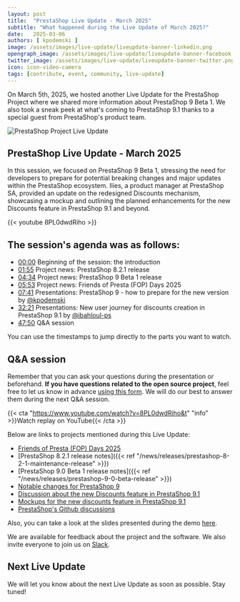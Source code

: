 ```yaml
---
layout: post
title:  "PrestaShop Live Update - March 2025"
subtitle: "What happened during the Live Update of March 2025?"
date:   2025-03-06
authors: [ kpodemski ]
image: /assets/images/live-update/liveupdate-banner-linkedin.png
opengraph_image: /assets/images/live-update/liveupdate-banner-facebook.png
twitter_image: /assets/images/live-update/liveupdate-banner-twitter.png
icon: icon-video-camera
tags: [contribute, event, community, live-update]
---
```


On March 5th, 2025, we hosted another Live Update for the PrestaShop Project where we shared more information about PrestaShop 9 Beta 1. We also took a sneak peek at what's coming to PrestaShop 9.1 thanks to a special guest from PrestaShop's product team.

![PrestaShop Project Live Update](/assets/images/live-update/liveupdate-banner-linkedin.png)

## PrestaShop Live Update - March 2025

In this session, we focused on PrestaShop 9 Beta 1, stressing the need for developers to prepare for potential breaking changes and major updates within the PrestaShop ecosystem. Ilies, a product manager at PrestaShop SA, provided an update on the redesigned Discounts mechanism, showcasing a mockup and outlining the planned enhancements for the new Discounts feature in PrestaShop 9.1 and beyond.

{{< youtube 8PL0dwdRiho >}}

## The session's agenda was as follows:

- [00:00](https://www.youtube.com/watch?v=8PL0dwdRiho) Beginning of the session: the introduction
- [01:55](https://youtu.be/8PL0dwdRiho?t=115) Project news: PrestaShop 8.2.1 release
- [04:34](https://youtu.be/8PL0dwdRiho?t=274) Project news: PrestaShop 9 Beta 1 release
- [05:53](https://youtu.be/8PL0dwdRiho?t=353) Project news: Friends of Presta (FOP) Days 2025
- [07:41](https://youtu.be/8PL0dwdRiho?t=461) Presentations: PrestaShop 9 - how to prepare for the new version by [@kpodemski](https://github.com/kpodemski)
- [32:21](https://youtu.be/8PL0dwdRiho?t=1941) Presentations: New user journey for discounts creation in PrestaShop 9.1 by [@ibahloul-ps](https://github.com/ibahloul-ps)
- [47:50](https://youtu.be/8PL0dwdRiho?t=2870) Q&A session

You can use the timestamps to jump directly to the parts you want to watch.

## Q&A session

Remember that you can ask your questions during the presentation or beforehand. **If you have questions related to the open source project**, feel free to let us know in advance [using this form](https://forms.gle/FWazuZnXBtFPauFZ7). We will do our best to answer them during the next Q&A session.

{{< cta "https://www.youtube.com/watch?v=8PL0dwdRiho&t" "info" >}}Watch replay on YouTube{{< /cta >}}

Below are links to projects mentioned during this Live Update:

- [Friends of Presta (FOP) Days 2025](https://friendsofpresta.org/friends-of-presta-day-fop-day/)
- [PrestaShop 8.2.1 release notes]({{< ref "/news/releases/prestashop-8-2-1-maintenance-release" >}})
- [PrestaShop 9.0 Beta 1 release notes]({{< ref "/news/releases/prestashop-9-0-beta-release" >}})
- [Notable changes for PrestaShop 9](https://devdocs.prestashop-project.org/9/modules/core-updates/9.0/)
- [Discussion about the new Discounts feature in PrestaShop 9.1](https://github.com/PrestaShop/PrestaShop/discussions/37972)
- [Mockups for the new discounts feature in PrestaShop 9.1](https://www.figma.com/design/EuEiXX0isa1S43MBZ2O9ON/Discounts?node-id=740-86653&p=f&t=zuojsAUU2JnwBCKQ-0)
- [PrestaShop's Github discussions](https://github.com/PrestaShop/PrestaShop/discussions/)

Also, you can take a look at the slides presented during the demo [here](https://docs.google.com/presentation/d/1eJZbyiYSxkB5gqI2QrLjZVMHJmR8dwBcgEHwfVuDmFI/edit?usp=sharing).

We are available for feedback about the project and the software. We also invite everyone to join us on [Slack](https://www.prestashop-project.org/slack/).

## Next Live Update

We will let you know about the next Live Update as soon as possible. Stay tuned!
